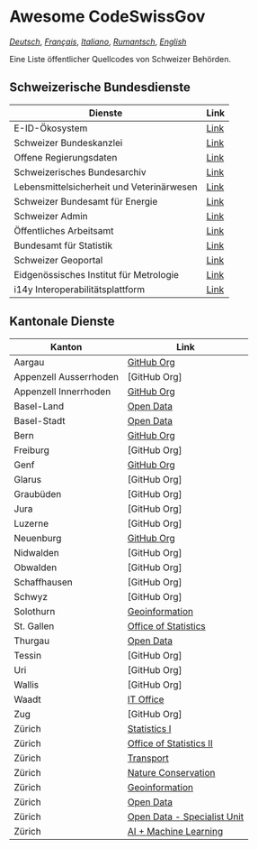 # Awesome CodeSwissGov

_[Deutsch](./README.de.md)_, _[Français](./README.fr.md)_, _[Italiano](./README.it.md)_, _[Rumantsch](./README.rm.md)_, _[English](./README.md)_

Eine Liste öffentlicher Quellcodes von Schweizer Behörden.

## Schweizerische Bundesdienste

|Dienste|Link|
|-------|----|
E-ID-Ökosystem|[Link](https://github.com/e-id-admin)
Schweizer Bundeskanzlei|[Link](https://github.com/swiss)
Offene Regierungsdaten|[Link](https://github.com/ogdch)
Schweizerisches Bundesarchiv|[Link](https://github.com/SwissFederalArchives)
Lebensmittelsicherheit und Veterinärwesen|[Link](https://github.com/BLV-OSAV-USAV)
Schweizer Bundesamt für Energie|[Link](https://github.com/SFOE)
Schweizer Admin|[Link](https://github.com/admin-ch)
Öffentliches Arbeitsamt|[Link](https://github.com/alv-ch)
Bundesamt für Statistik|[Link](https://github.com/BFS-SHS-MSAS)
Schweizer Geoportal|[Link](https://github.com/geoadmin)
Eidgenössisches Institut für Metrologie|[Link](https://github.com/metas-ch)
i14y Interoperabilitätsplattform|[Link](https://github.com/I14Y-ch)

## Kantonale Dienste

|Kanton|Link|
|------|----|
Aargau|[GitHub Org](https://github.com/kanton-aargau)
Appenzell Ausserrhoden|[GitHub Org]
Appenzell Innerrhoden|[GitHub Org](https://github.com/KTAI-GIS)
Basel-Land|[Open Data](https://github.com/ogd-bl)
Basel-Stadt|[Open Data](https://github.com/opendatabs)
Bern|[GitHub Org](https://github.com/kanton-bern)
Freiburg|[GitHub Org]
Genf|[GitHub Org](https://github.com/republique-et-canton-de-geneve)
Glarus|[GitHub Org]
Graubüden|[GitHub Org]
Jura|[GitHub Org]
Luzerne|[GitHub Org]
Neuenburg|[GitHub Org](https://github.com/sitn)
Nidwalden|[GitHub Org]
Obwalden|[GitHub Org]
Schaffhausen|[GitHub Org]
Schwyz|[GitHub Org]
Solothurn|[Geoinformation](https://github.com/sogis)
St. Gallen|[Office of Statistics](https://github.com/statistikSG)
Thurgau|[Open Data](https://github.com/ogdtg)
Tessin|[GitHub Org]
Uri|[GitHub Org]
Wallis|[GitHub Org]
Waadt|[IT Office](https://github.com/dsi-vd)
Zug|[GitHub Org]
Zürich|[Statistics I](https://github.com/statistikstadtzuerich)
Zürich|[Office of Statistics II](https://github.com/statistikZH)
Zürich|[Transport](https://github.com/VerkehrsbetriebeZuerich)
Zürich|[Nature Conservation](https://github.com/FNSKtZH)
Zürich|[Geoinformation](https://github.com/gisktzh)
Zürich|[Open Data](https://github.com/opendatazurich)
Zürich|[Open Data - Specialist Unit](https://github.com/openZH)
Zürich|[AI + Machine Learning](https://github.com/machinelearningZH)